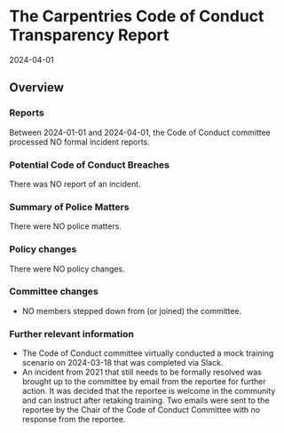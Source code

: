 # The Carpentries Code of Conduct Transparency Report

2024-04-01

## Overview

### Reports

Between 2024-01-01 and 2024-04-01, the Code of Conduct committee processed NO formal incident reports.  

### Potential Code of Conduct Breaches

There was NO report of an incident.

### Summary of Police Matters

There were NO police matters.

### Policy changes

There were NO policy changes.  

 
### Committee changes

- NO members stepped down from (or joined) the committee.

### Further relevant information

* The Code of Conduct committee virtually conducted a mock training scenario on 2024-03-18 that was completed via Slack. 
* An incident from 2021 that still needs to be formally resolved was brought up to the committee by email from the reportee for further action.
  It was decided that the reportee is welcome in the community and can instruct after retaking training.
  Two emails were sent to the reportee by the Chair of the Code of Conduct Committee with no response from the reportee. 
